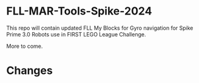 # FLL-MAR-Tools-Spike-2024
This repo will contain updated FLL My Blocks for Gyro navigation for Spike Prime 3.0 Robots use in FIRST LEGO League Challenge. 

More to come.

# Changes 
